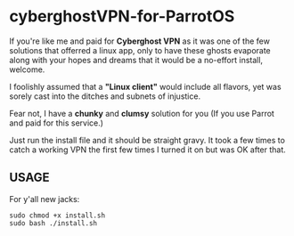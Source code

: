 # cyberghostVPN-for-ParrotOS

If you're like me and paid for **Cyberghost VPN** as it was one of the few solutions that offerred a linux app, only to have these ghosts evaporate along with your hopes and dreams that it would be a no-effort install, welcome.

I foolishly assumed that a __"Linux client"__ would include all flavors, yet was sorely cast into the ditches and subnets of injustice.

Fear not, I have a **chunky** and **clumsy** solution for you (If you use Parrot and paid for this service.)


Just run the install file and it should be straight gravy.
It took a few times to catch a working VPN the first few times I turned it on but was OK after that.


## USAGE 
For y'all new jacks:
```
sudo chmod +x install.sh
sudo bash ./install.sh
```
